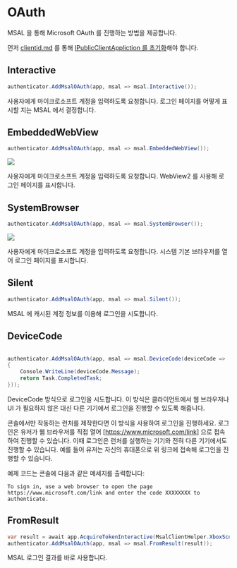 # OAuth

MSAL 을 통해 Microsoft OAuth 를 진행하는 방법을 제공합니다.

먼저 [clientid.md](clientid.md "mention") 를 통해 [IPublicClientAppliction 를 초기화](msalclienthelper.md)해야 합니다.

## Interactive

```csharp
authenticator.AddMsalOAuth(app, msal => msal.Interactive());
```

사용자에게 마이크로소프트 계정을 입력하도록 요청합니다. 로그인 페이지를 어떻게 표시할 지는 MSAL 에서 결정합니다.

## EmbeddedWebView

```csharp
authenticator.AddMsalOAuth(app, msal => msal.EmbeddedWebView());
```

![](https://user-images.githubusercontent.com/17783561/154946636-960d3673-bb51-4f3a-ae92-f36940b8e3ad.png)

사용자에게 마이크로소프트 계정을 입력하도록 요청합니다. WebView2 를 사용해 로그인 페이지를 표시합니다.

## SystemBrowser

```csharp
authenticator.AddMsalOAuth(app, msal => msal.SystemBrowser());
```

![](https://user-images.githubusercontent.com/17783561/154945056-2f0d961b-f69b-4cea-a08a-9c3b050995f6.png)

사용자에게 마이크로소프트 계정을 입력하도록 요청합니다. 시스템 기본 브라우저를 열어 로그인 페이지를 표시합니다.

## Silent

```csharp
authenticator.AddMsalOAuth(app, msal => msal.Silent());
```

MSAL 에 캐시된 계정 정보를 이용해 로그인을 시도합니다.

## DeviceCode

```csharp

authenticator.AddMsalOAuth(app, msal => msal.DeviceCode(deviceCode =>
{
    Console.WriteLine(deviceCode.Message);
    return Task.CompletedTask;
}));
```

DeviceCode 방식으로 로그인을 시도합니다. 이 방식은 클라이언트에서 웹 브라우저나 UI 가 필요하지 않은 대신 다른 기기에서 로그인을 진행할 수 있도록 해줍니다.

콘솔에서만 작동하는 런처를 제작한다면 이 방식을 사용하여 로그인을 진행하세요. 로그인은 유저가 웹 브라우저를 직접 열어 \[https://www.microsoft.com/link] 으로 접속하여 진행할 수 있습니다. 이때 로그인은 런처를 실행하는 기기와 전혀 다른 기기에서도 진행할 수 있습니다. 예를 들어 유저는 자신의 휴대폰으로 위 링크에 접속해 로그인을 진행할 수 있습니다.

예제 코드는 콘솔에 다음과 같은 메세지를 출력합니다:

```
To sign in, use a web browser to open the page https://www.microsoft.com/link and enter the code XXXXXXXX to authenticate.
```

## FromResult

```csharp
var result = await app.AcquireTokenInteractive(MsalClientHelper.XboxScopes).ExecuteAsync();
authenticator.AddMsalOAuth(app, msal => msal.FromResult(result));
```

MSAL 로그인 결과를 바로 사용합니다.
